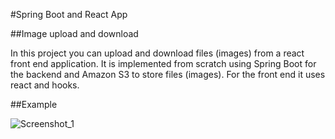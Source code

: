 #Spring Boot and React App

##Image upload and download

In this project you can upload and download files (images) from a react front end application. It is implemented from scratch using Spring Boot for the backend and Amazon S3 to store files (images). For the front end it uses react and hooks.

##Example 

![Screenshot_1](https://user-images.githubusercontent.com/74492892/156343620-d5c651ae-2c55-49bf-a3f9-a465b86f2441.png)
